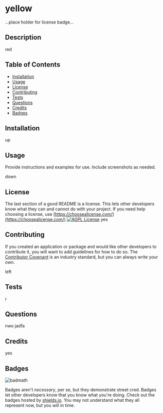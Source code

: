 #  
  # yellow
...place holder for license badge...

## Description 

red

## Table of Contents

* [Installation](#installation)
* [Usage](#usage)
* [License](#license)
* [Contributing](#contributing)
* [Tests](#tests)
* [Questions](#questions)
* [Credits](#credits)
* [Badges](#badges)

## Installation

up


## Usage 

Provide instructions and examples for use. Include screenshots as needed. 

down


## License

The last section of a good README is a license. This lets other developers know what they can and cannot do with your project. If you need help choosing a license, use [https://choosealicense.com/](https://choosealicense.com/)
        [![AGPL License](https://img.shields.io/badge/license-AGPL-blue.svg)](http://www.gnu.org/licenses/agpl-3.0)
yes


## Contributing


If you created an application or package and would like other developers to contribute it, you will want to add guidelines for how to do so. The [Contributor Covenant](https://www.contributor-covenant.org/) is an industry standard, but you can always write your own.

left


## Tests

r


## Questions

nwo
jadfa



## Credits

yes


## Badges

![badmath](https://img.shields.io/github/languages/top/nielsenjared/badmath)

Badges aren't _necessary_, per se, but they demonstrate street cred. Badges let other developers know that you know what you're doing. Check out the badges hosted by [shields.io](https://shields.io/). You may not understand what they all represent now, but you will in time.

